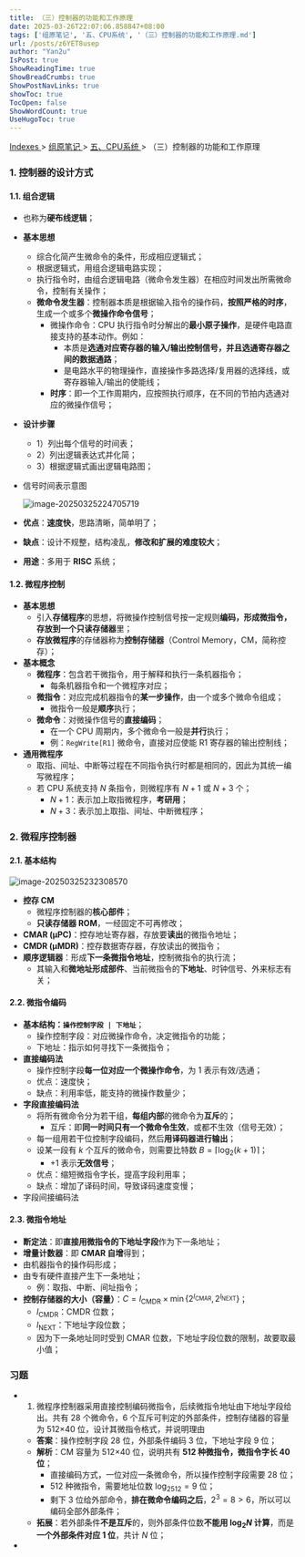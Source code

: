 ```yaml
---
title: （三）控制器的功能和工作原理
date: 2025-03-26T22:07:06.858847+08:00
tags: ['组原笔记', '五、CPU系统', '（三）控制器的功能和工作原理.md']
url: /posts/z6YET8usep
author: "Yan2u"
IsPost: true
ShowReadingTime: true
ShowBreadCrumbs: true
ShowPostNavLinks: true
showToc: true
TocOpen: false
ShowWordCount: true
UseHugoToc: true
---
```


<a href="/notes408/chapters_index"> Indexes </a> > <a href="/notes408/indexes/5RoFxkg3V7"> 组原笔记 </a> > <a href="/notes408/indexes/ZmYXio95fs"> 五、CPU系统 </a> > （三）控制器的功能和工作原理

### 1. 控制器的设计方式

#### 1.1. 组合逻辑

- 也称为**硬布线逻辑**；

- **基本思想**

  - 综合化简产生微命令的条件，形成相应逻辑式；
  - 根据逻辑式，用组合逻辑电路实现；
  - 执行指令时，由组合逻辑电路（微命令发生器）在相应时间发出所需微命令，控制有关操作；
  - **微命令发生器**：控制器本质是根据输入指令的操作码，**按照严格的时序**，生成一个或多个**微操作命令信号**；
    - 微操作命令：CPU 执行指令时分解出的**最小原子操作**，是硬件电路直接支持的基本动作。例如：
      - 本质是**选通对应寄存器的输入/输出控制信号，并且选通寄存器之间的数据通路**；
      - 是电路水平的物理操作，直接操作多路选择/复用器的选择线，或寄存器输入/输出的使能线；
    - **时序**：即一个工作周期内，应按照执行顺序，在不同的节拍内选通对应的微操作信号；

- **设计步骤**

  - 1）列出每个信号的时间表；
  - 2）列出逻辑表达式并化简；
  - 3）根据逻辑式画出逻辑电路图；

- 信号时间表示意图

  ![image-20250325224705719](https://cloudflare-imgbed-ajc.pages.dev/file/1742914033607_image-20250325224705719.png)

- **优点**：**速度快**，思路清晰，简单明了；

- **缺点**：设计不规整，结构凌乱，**修改和扩展的难度较大**；

- **用途**：多用于 **RISC** 系统；

#### 1.2. 微程序控制

- **基本思想**
  - 引入**存储程序**的思想，将微操作控制信号按一定规则**编码，形成微指令，存放到一个只读存储器**里；
  - **存放微程序**的存储器称为**控制存储器**（Control Memory，CM，简称控存）；
- **基本概念**
  - **微程序**：包含若干微指令，用于解释和执行一条机器指令；
    - 每条机器指令和一个微程序对应；
  - **微指令**：对应完成机器指令的**某一步操作**，由一个或多个微命令组成；
    - 微指令一般是**顺序**执行；
  - **微命令**：对微操作信号的**直接编码**；
    - 在一个 CPU 周期内，多个微命令一般是**并行**执行；
    - 例：`RegWrite[R1]` 微命令，直接对应使能 R1 寄存器的输出控制线；
- **通用微程序**
  - 取指、间址、中断等过程在不同指令执行时都是相同的，因此为其统一编写微程序；
  - 若 CPU 系统支持 $N$ 条指令，则微程序有 $N+1$ 或 $N+3$ 个；
    - $N+1$：表示加上取指微程序，**考研用**；
    - $N+3$：表示加上取指、间址、中断微程序；

### 2. 微程序控制器

#### 2.1. 基本结构

![image-20250325232308570](https://cloudflare-imgbed-ajc.pages.dev/file/1742916193944_image-20250325232308570.png)

- **控存 CM**
  - 微程序控制器的**核心部件**；
  - **只读存储器 ROM**，一经固定不可再修改；
- **CMAR (μPC)**：控存地址寄存器，存放要**读出**的微指令地址；
- **CMDR (μMDR)**：控存数据寄存器，存放读出的微指令；
- **顺序逻辑器**：形成**下一条微指令地址**，控制微指令的执行流；
  - 其输入和**微地址形成部件**、当前微指令的**下地址**、时钟信号、外来标志有关；

#### 2.2. 微指令编码

- **基本结构：`操作控制字段 | 下地址`**；
  - 操作控制字段：对应微操作命令，决定微指令的功能；
  - 下地址：指示如何寻找下一条微指令；
- **直接编码法**
  - 操作控制字段**每一位对应一个微操作命令**，为 1 表示有效/选通；
  - 优点：速度快；
  - 缺点：利用率低，能支持的微操作数量少；
- **字段直接编码法**
  - 将所有微命令分为若干组，**每组内部**的微命令为**互斥**的；
    - 互斥：即**同一时间只有一个微命令生效**，或都不生效（信号无效）；
  - 每一组用若干位控制字段编码，然后**用译码器进行输出**；
  - 设某一段有 $k$ 个互斥的微命令，则需要比特数 $B=\lceil \log_2(k+1)\rceil$；
    - +1 表示**无效信号**；
  - 优点：缩短微指令字长，提高字段利用率；
  - 缺点：增加了译码时间，导致译码速度变慢；
- 字段间接编码法

#### 2.3. 微指令地址

- **断定法**：即**直接用微指令的下地址字段**作为下一条地址；
- **增量计数器**：即 **CMAR 自增**得到；
- 由机器指令的操作码形成；
- 由专有硬件直接产生下一条地址；
  - 例：取指、中断、间址指令；
- **控制存储器的大小（容量）**：$C=l_\mathrm{CMDR}\times\min\{ 2^{l_\mathrm{CMAR}},2^{l_\mathrm{NEXT}} \}$；
  - $l_\mathrm{CMDR}$：CMDR 位数；
  - $l_\mathrm{NEXT}$：下地址字段位数；
  - 因为下一条地址同时受到 CMAR 位数，下地址字段位数的限制，故要取最小值；

### 习题

- 1. 微程序控制器采用直接控制编码微指令，后续微指令地址由下地址字段给出。共有 28 个微命令，6 个互斥可判定的外部条件，控制存储器的容量为 512×40 位，设计其微指令格式，并说明理由

  - **答案**：操作控制字段 28 位，外部条件编码 3 位，下地址字段 9 位；
  - **解析**：CM 容量为 512×40 位，说明共有 **512 种微指令，微指令字长 40 位**；
    - 直接编码方式，一位对应一条微命令，所以操作控制字段需要 28 位；
    - 512 种微指令，需要地址位数 $\log_2512=9$ 位；
    - 剩下 3 位给外部命令，**排在微命令编码之后**，$2^3=8>6$，所以可以编码全部外部条件；
  - **拓展**：若外部条件**不是互斥**的，则外部条件位数**不能用 $\log_2N$ 计算**，而是**一个外部条件对应 1 位**，共计 $N$ 位；

- 
